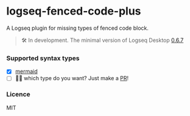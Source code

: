 # logseq-fenced-code-plus

A Logseq plugin for missing types of fenced code block.

> 🛠 In development. The minimal version of Logseq Desktop [0.6.7](https://github.com/logseq/logseq/releases)

### Supported syntax types

- [x] [mermaid](https://mermaid-js.github.io/mermaid/#/)
- [ ] 🧑‍💻 which type do you want? Just make a [PR](https://github.com/xyhp915/logseq-fenced-code-plus/pulls)!

### Licence

MIT

